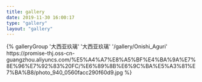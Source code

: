 ```yaml
---
title: gallery
date: 2019-11-30 16:00:17
type: "gallery"
layout: "gallery"
---
```


<div class="gallery-group-main">
{% galleryGroup '大西亚玖璃' '大西亚玖璃' '/gallery/Onishi_Aguri' https://promise-thj.oss-cn-guangzhou.aliyuncs.com/%E5%A4%A7%E8%A5%BF%E4%BA%9A%E7%8E%96%E7%92%83%20FC/%E6%89%8B%E6%9C%BA%E5%A3%81%E7%BA%B8/photo_940_0560facc290f60d9.jpg %}
</div>
